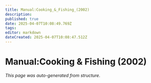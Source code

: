 ```yaml
---
title: Manual:Cooking_&_Fishing_(2002)
description: 
published: true
date: 2025-04-07T10:08:49.769Z
tags: 
editor: markdown
dateCreated: 2025-04-07T10:08:47.512Z
---
```


# Manual:Cooking & Fishing (2002)

*This page was auto-generated from structure.*